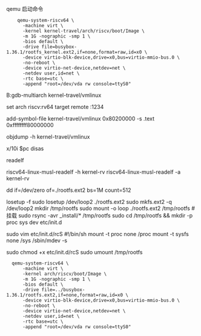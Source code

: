 qemu 启动命令
```shell
    qemu-system-riscv64 \
      -machine virt \
      -kernel kernel-travel/arch/riscv/boot/Image \
      -m 1G -nographic -smp 1 \
      -bios default \
      -drive file=busybox-1.36.1/rootfs_kernel.ext2,if=none,format=raw,id=x0 \
      -device virtio-blk-device,drive=x0,bus=virtio-mmio-bus.0 \
      -no-reboot \
      -device virtio-net-device,netdev=net \
      -netdev user,id=net \
      -rtc base=utc \
      -append "root=/dev/vda rw console=ttyS0"
```

B:gdb-multiarch kernel-travel/vmlinux

set arch riscv:rv64
target remote :1234

add-symbol-file kernel-travel/vmlinux 0x80200000 -s .text 0xffffffff80000000

objdump -h kernel-travel/vmlinux

x/10i $pc
disas

readelf

riscv64-linux-musl-readelf -h kernel-rv riscv64-linux-musl-readelf -a kernel-rv

dd if=/dev/zero of=./rootfs.ext2 bs=1M count=512

losetup -f
sudo losetup /dev/loop2 ./rootfs.ext2
sudo mkfs.ext2 -q /dev/loop2
mkdir /tmp/rootfs
sudo mount -o loop ./rootfs.ext2 /tmp/rootfs   #挂载
sudo rsync -avr _install/* /tmp/rootfs
sudo cd /tmp/rootfs && mkdir -p proc sys dev etc/init.d  

sudo vim etc/init.d/rcS
#!/bin/sh
mount -t proc none /proc
mount -t sysfs none /sys
/sbin/mdev -s

sudo chmod +x etc/init.d/rcS
sudo umount /tmp/rootfs
```shell
  qemu-system-riscv64 \
      -machine virt \
      -kernel arch/riscv/boot/Image \
      -m 1G -nographic -smp 1 \
      -bios default \
      -drive file=../busybox-1.36.1/rootfs.ext2,if=none,format=raw,id=x0 \
      -device virtio-blk-device,drive=x0,bus=virtio-mmio-bus.0 \
      -no-reboot \
      -device virtio-net-device,netdev=net \
      -netdev user,id=net \
      -rtc base=utc \
      -append "root=/dev/vda rw console=ttyS0"
```

